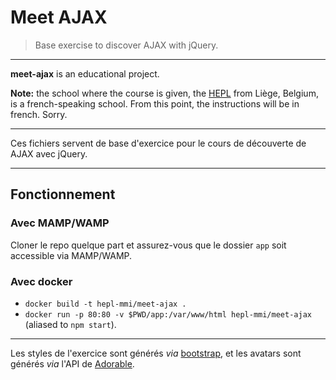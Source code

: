 # Meet AJAX

> Base exercise to discover AJAX with jQuery.

* * *

**meet-ajax** is an educational project.

**Note:** the school where the course is given, the [HEPL](http://www.provincedeliege.be/hauteecole) from Liège, Belgium, is a french-speaking school. From this point, the instructions will be in french. Sorry.

* * *

Ces fichiers servent de base d'exercice pour le cours de découverte de AJAX avec jQuery.

* * *

## Fonctionnement

### Avec MAMP/WAMP

Cloner le repo quelque part et assurez-vous que le dossier `app` soit accessible via MAMP/WAMP.

### Avec docker

* `docker build -t hepl-mmi/meet-ajax .`
* `docker run -p 80:80 -v $PWD/app:/var/www/html hepl-mmi/meet-ajax` (aliased to `npm start`).

* * *

Les styles de l'exercice sont générés _via_ [bootstrap](http://getbootstrap.com), et les avatars sont générés _via_ l'API de [Adorable](http://adorable.io/).
